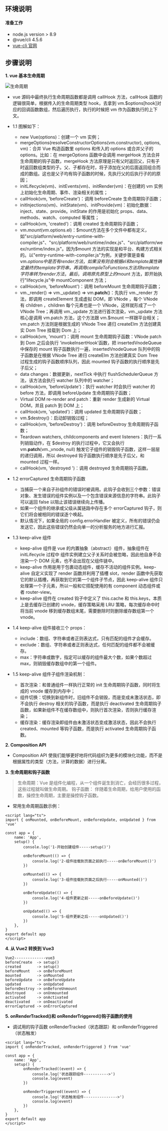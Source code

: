 ## **环境说明**

#### 准备工作

- node.js version > 8.9
- @vue/cli 4.5.6
- [vue-cli 官网](https://github.com/vuejs/vue-cli)

## **步骤说明**

**1. vue 基本生命周期**

![生命周期](../../img/w_img/20.png)

- vue 源码中最终执行生命周期函数都是调用 callHook 方法，callHook 函数的逻辑很简单，根据传入的生命周期类型 hook，去拿到 vm.\$options[hook]对应的回调函数数组，然后遍历执行，执行的时候把 vm 作为函数执行的上下文。

- 1.1 图解如下：

  - new Vue(options)：创建一个 vm 实例；
  - mergeOptions(resolveConstructorOptions(vm.constructor), options, vm)：合并 Vue 构造函数里 options 和传入的 options 或合并父子的 options。比如：在 mergeOptions 函数中会调用 mergeHook 方法合并生命周期的钩子函数，mergeHook 方法原理是只有父时返回父，只有子时返回数组类型的子。父、子都存在时，将子添加在父的后面返回组合而成的数组。这也是父子均有钩子函数的时候，先执行父的后执行子的的原因；
  - initLifecycle(vm)、initEvents(vm)、initRender(vm)：在创建的 vm 实例上初始化生命周期、事件、渲染相关的属性；
  - callHook(vm, 'beforeCreate')：调用 beforeCreate 生命周期钩子函数；
  - initInjections(vm)、initState(vm)、initProvide(vm)：初始化数据：inject、state、provide。initState 的作用是初始化 props、data、methods、watch、computed 等属性；
  - callHook(vm, 'created')：调用 created 生命周期钩子函数；
  - vm.$mount(vm.$options.el)：$mount方法在多个文件中都有定义，如"src/platform/web/entry-runtime-with-compiler.js"、"src/platform/web/runtime/index.js"、"src/platform/weex/runtime/index.js"。因为$mount 方法的实现是和平台、构建方式相关的。以"entry-runtime-with-compiler.js"为例，关键步骤是查看 vm.$options中是否有render方法，如果没有则会根据el和template属性确定最终的template字符串，再调用compileToFunctions方法将template字符串转为render方法，最后，调用原先原型上的$mount 方法，即开始执行"lifecycle.js"中 mountComponent 方法；
  - callHook(vm, 'beforeMount')：调用 beforeMount 生命周期钩子函数；
  - vm.\_render() => vm.\_update() => vm.**patch**()：先执行 vm.\_render 方法，即调用 createElement 生成虚拟 DOM，即 VNode ，每个 VNode 有 children ，children 每个元素也是⼀个 VNode，这样就形成了⼀个 VNode Tree；再调用 vm.\_update 方法进行首次渲染，vm.\_update 方法核心是调用 vm.patch 方法，这个方法跟 vm.\$mount 一样跟平台相关；vm.patch 方法则是根据生成的 VNode Tree 递归 createElm 方法创建真实 Dom Tree 挂载到 Dom 上；
  - callHook(vm, 'mount')：调用 mount 生命周期钩子函数：VNode patch 到 Dom 之后会执行 'invokeInsertHook'函数，把 insertedVnodeQueue 中保存的 mount 钩子函数执行一遍，insertedVnodeQueue 队列中的钩子函数是在根据 VNode Tree 递归 createElm 方法创建真实 Dom Tree 过程生成的钩子函数顺序队列，因此 mounted 钩子函数的执行顺序是先子后父；
  - data changes：数据更新，nextTick 中执行 flushSchedulerQueue 方法，该方法会执行 watcher 队列中的 watcher；
  - callHook(vm, 'beforeUpdate')：执行 watcher 时会执行 watcher 的 before 方法，即调用 beforeUpdate 生命周期钩子函数；
  - Virtual DOM re-render and patch：重新 render 生成新的 Virtual DOM，并且 patch 到 DOM 上；
  - callHook(vm, 'updated')：调用 updated 生命周期钩子函数；
  - vm.\$destroy()：启动卸销毁过程；
  - callHook(vm, 'beforeDestroy')：调用 beforeDestroy 生命周期钩子函数；
  - Teardown watchers, childcomponents and event listeners：执行一系列销毁动作，在 \$destroy 的执行过程中，它又会执行 vm.**patch**(vm.\_vnode, null) 触发它子组件的销毁钩子函数，这样一层层的递归调用，所以 destroyed 钩子函数执行顺序是先子后父，和 mounted 过程一样。
  - callHook(vm, 'destroyed ')：调用 destroyed 生命周期钩子函数。

- 1.2 errorCaptured 生命周期钩子函数

  - 当捕获一个来自子孙组件的错误时被调用。此钩子会收到三个参数：错误对象、发生错误的组件实例以及一个包含错误来源信息的字符串。此钩子可以返回 false 以阻止该错误继续向上传播。
  - 如果一个组件的继承或父级从属链路中存在多个 errorCaptured 钩子，则它们将会被相同的错误逐个唤起。
  - 默认情况下，如果全局的 config.errorHandler 被定义，所有的错误仍会发送它，因此这些错误仍然会向单一的分析服务的地方进行汇报。

- 1.3 keep-alive 组件

  - keep-alive 组件是 vue 的内置抽象（abstract）组件，抽象组件在 initLifecycle 过程中 组件实例建立父子关系时会被忽略，因此他自身不会渲染一个 DOM 元素，也不会出现在父组件链中。
  - keep-alive 作用是用于包裹动态组件，缓存不活动的组件实例。keep-alive 自定义实现了 render 函数并利用了插槽 slot，render 函数中先获取它的默认插槽，再获取到它的第一个组件子节点，因此 keep-alive 组件只处理第一个子元素，所以一般和它搭配使用的有 component 动态组件或者 router-view。
  - keep-alive 组件在 created 钩子中定义了 this.cache 和 this.keys，本质上是去缓存已创建的 vnode，缓存策略采用 LRU 策略，每次缓存命中时将当前 vnode 移到缓存数组末尾，需要删除时则删除缓存数组第一个 vnode。

- 1.4 keep-alive 组件接收三个 props：

  - include：数组、字符串或者正则表达式，只有匹配的组件才会缓存。
  - exclude：数组、字符串或者正则表达式，任何匹配的组件都不会被缓存。
  - max：字符串或数字，指定可以缓存的组件最大个数，如果个数超过 max，则销毁缓存数组中的第一个组件。

- 1.5 keep-alive 组件子组件渲染机制：

  - 首次渲染：和普通组件一样执行正常的 init 生命周期钩子函数，同时将生成的 vnode 缓存到内存中；
  - 组件切换：切换到新组件时，旧组件不会销毁，而是变成未激活状态，即不会执行 destroy 相关的钩子函数，而是执行 deactivated 生命周期钩子函数，如果新组件不在缓存数组中，则执行首次渲染，否则执行缓存渲染；
  - 缓存渲染：缓存渲染即组件由未激活状态变成激活状态，因此不会执行 created、mounted 等钩子函数，而是执行 activated 生命周期钩子函数。

**2. Composition API**

- Composition API 使我们能够更好地将代码组织为更多的模块化功能，而不是根据属性的类型（方法，计算的数据）进行分离。

**3. 生命周期和钩子函数**

> 生命周期：Vue 是组件化编程，从一个组件诞生到消亡，会经历很多过程，这些过程就叫做生命周期。
> 钩子函数： 伴随着生命周期，给用户使用的函数，操控生命周期，主要是操控钩子函数。

- 常用生命周期函数示例：

```vue
<script lang="ts">
import { onMounted, onBeforeMount, onBeforeUpdate, onUpdated } from 'vue'

const app = {
	name: 'App',
	setup() {
		console.log('1-开始创建组件-----setup()')

		onBeforeMount(() => {
			console.log('2-组件挂载到页面之前执行-----onBeforeMount()')
		})

		onMounted(() => {
			console.log('3-组件挂载到页面之后执行-----onMounted()')
		})

		onBeforeUpdate(() => {
			console.log('4-组件更新之前-----onBeforeUpdate()')
		})

		onUpdated(() => {
			console.log('5-组件更新之后-----onUpdated()')
		})
	},
}
export default app
</script>
```

**4. 从 Vue2 转换到 Vue3**

```
Vue2--------------vue3
beforeCreate  -> setup()
created       -> setup()
beforeMount   -> onBeforeMount
mounted       -> onMounted
beforeUpdate  -> onBeforeUpdate
updated       -> onUpdated
beforeDestroy -> onBeforeUnmount
destroyed     -> onUnmounted
activated     -> onActivated
deactivated   -> onDeactivated
errorCaptured -> onErrorCaptured
```

**5. onRenderTracked()和 onRenderTriggered()钩子函数的使用**

- 调试用的钩子函数 onRenderTracked（状态跟踪）和 onRenderTriggered（状态触发）

```vue
<script lang="ts">
import { onRenderTracked, onRenderTriggered } from 'vue'

const app = {
	name: 'App',
	setup() {
		onRenderTracked((event) => {
			console.log('状态跟踪组件----------->')
			console.log(event)
		})

		onRenderTriggered((event) => {
			console.log('状态触发组件--------------->')
			console.log(event)
		})
	},
}
export default app
</script>
```
